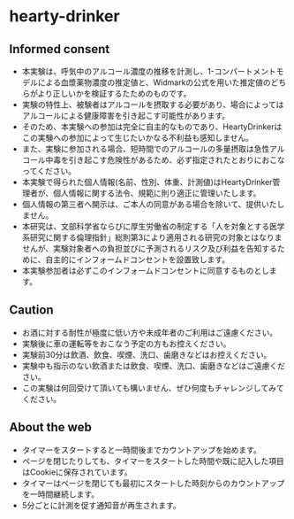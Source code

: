 # hearty-drinker

## Informed consent

- 本実験は、呼気中のアルコール濃度の推移を計測し、1-コンパートメントモデルによる血漿薬物濃度の推定値と、Widmarkの公式を用いた推定値のどちらがより正しいかを検証するたためのものです。
- 実験の特性上、被験者はアルコールを摂取する必要があり、場合によってはアルコールによる健康障害を引き起こす可能性があります。
- そのため、本実験への参加は完全に自主的なものであり、HeartyDrinkerはこの実験への参加によって生じたいかなる不利益も感知しません。
- また、実験に参加される場合、短時間でのアルコールの多量摂取は急性アルコール中毒を引き起こす危険性があるため、必ず指定されたとおりにおこなってください。
- 本実験で得られた個人情報(名前、性別、体重、計測値)はHeartyDrinker管理者が、個人情報に関する法令、規範に則り適正に管理いたします。
- 個人情報の第三者へ開示は、ご本人の同意がある場合を除いて、提供いたしません。
- 本研究は、文部科学省ならびに厚生労働省の制定する「人を対象とする医学系研究に関する倫理指針」総則第3により適用される研究の対象とはなりませんが、実験対象者への負担並びに予測されるリスク及び利益を告知するために、自主的にインフォームドコンセントを設置致します。
- 本実験参加者は必ずこのインフォームドコンセントに同意するものとします。

## Caution

- お酒に対する耐性が極度に低い方や未成年者のご利用はご遠慮ください。
- 実験後に車の運転等をおこなう予定の方もお控えください。
- 実験前30分は飲酒、飲食、喫煙、洗口、歯磨きなどはお控えください。
- 実験中も指示のない飲酒または飲食、喫煙、洗口、歯磨きなどはご遠慮ください。
- この実験は何回受けて頂いても構いません、ぜひ何度もチャレンジしてみてください。

## About the web

- タイマーをスタートすると一時間後までカウントアップを始めます。
- ページを閉じたりしても、タイマーをスタートした時間や既に記入した項目はCookieに保存されています。
- タイマーはページを閉じても最初にスタートした時刻からのカウントアップを一時間継続します。
- 5分ごとに計測を促す通知音が再生されます。

